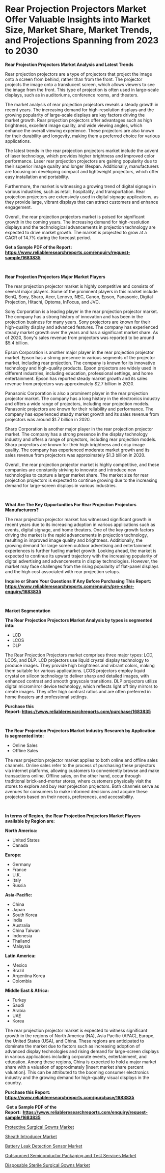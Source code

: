 <p><h1>Rear Projection Projectors Market Offer Valuable Insights into Market Size, Market Share, Market Trends, and Projections Spanning from 2023 to 2030</h1></p><p><strong>Rear Projection Projectors Market Analysis and Latest Trends</strong></p>
<p><p>Rear projection projectors are a type of projectors that project the image onto a screen from behind, rather than from the front. The projector projects the image onto a translucent screen, which allows viewers to see the image from the front. This type of projection is often used in large-scale displays, such as in auditoriums, conference rooms, and theaters.</p><p>The market analysis of rear projection projectors reveals a steady growth in recent years. The increasing demand for high-resolution displays and the growing popularity of large-scale displays are key factors driving the market growth. Rear projection projectors offer advantages such as high brightness, excellent image quality, and wide viewing angles, which enhance the overall viewing experience. These projectors are also known for their durability and longevity, making them a preferred choice for various applications.</p><p>The latest trends in the rear projection projectors market include the advent of laser technology, which provides higher brightness and improved color performance. Laser rear projection projectors are gaining popularity due to their superior image quality and longer lifespan. Additionally, manufacturers are focusing on developing compact and lightweight projectors, which offer easy installation and portability.</p><p>Furthermore, the market is witnessing a growing trend of digital signage in various industries, such as retail, hospitality, and transportation. Rear projection projectors are extensively used in digital signage applications, as they provide large, vibrant displays that can attract customers and enhance engagement.</p><p>Overall, the rear projection projectors market is poised for significant growth in the coming years. The increasing demand for high-resolution displays and the technological advancements in projection technology are expected to drive market growth. The market is projected to grow at a CAGR of 14.7% during the forecast period.</p></p>
<p><strong>Get a Sample PDF of the Report:&nbsp; <a href="https://www.reliableresearchreports.com/enquiry/request-sample/1683835">https://www.reliableresearchreports.com/enquiry/request-sample/1683835</a></strong></p>
<p>&nbsp;</p>
<p><strong>Rear Projection Projectors Major Market Players</strong></p>
<p><p>The rear projection projector market is highly competitive and consists of several major players. Some of the prominent players in this market include BenQ, Sony, Sharp, Acer, Lenovo, NEC, Canon, Epson, Panasonic, Digital Projection, Hitachi, Optoma, InFocus, and JVC.</p><p>Sony Corporation is a leading player in the rear projection projector market. The company has a strong history of innovation and has been in the projection business for many years. Sony projectors are known for their high-quality display and advanced features. The company has experienced steady market growth over the years and has a significant market share. As of 2020, Sony's sales revenue from projectors was reported to be around $5.4 billion.</p><p>Epson Corporation is another major player in the rear projection projector market. Epson has a strong presence in various segments of the projector market, including rear projection. The company is known for its innovative technology and high-quality products. Epson projectors are widely used in different industries, including education, professional settings, and home entertainment. Epson has reported steady market growth and its sales revenue from projectors was approximately $2.7 billion in 2020.</p><p>Panasonic Corporation is also a prominent player in the rear projection projector market. The company has a long history in the electronics industry and offers a wide range of projectors, including rear projection models. Panasonic projectors are known for their reliability and performance. The company has experienced steady market growth and its sales revenue from projectors was around $1.7 billion in 2020.</p><p>Sharp Corporation is another major player in the rear projection projector market. The company has a strong presence in the display technology industry and offers a range of projectors, including rear projection models. Sharp projectors are known for their high brightness and crisp image quality. The company has experienced moderate market growth and its sales revenue from projectors was approximately $1.3 billion in 2020.</p><p>Overall, the rear projection projector market is highly competitive, and these companies are constantly striving to innovate and introduce new technologies to capture a larger market share. The market size for rear projection projectors is expected to continue growing due to the increasing demand for large-screen displays in various industries.</p></p>
<p>&nbsp;</p>
<p><strong>What Are The Key Opportunities For Rear Projection Projectors Manufacturers?</strong></p>
<p><p>The rear projection projector market has witnessed significant growth in recent years due to its increasing adoption in various applications such as events, digital signage, and home theaters. One of the key growth factors driving the market is the rapid advancements in projection technology, resulting in improved image quality and brightness. Additionally, the growing demand for large screen outdoor advertising and entertainment experiences is further fueling market growth. Looking ahead, the market is expected to continue its upward trajectory with the increasing popularity of digital advertising and advancements in display technologies. However, the market may face challenges from the rising popularity of flat-panel displays and the high cost associated with rear projection setups.</p></p>
<p><strong>Inquire or Share Your Questions If Any Before Purchasing This Report: <a href="https://www.reliableresearchreports.com/enquiry/pre-order-enquiry/1683835">https://www.reliableresearchreports.com/enquiry/pre-order-enquiry/1683835</a></strong></p>
<p>&nbsp;</p>
<p><strong>Market Segmentation</strong></p>
<p><strong>The Rear Projection Projectors Market Analysis by types is segmented into:</strong></p>
<p><ul><li>LCD</li><li>LCOS</li><li>DLP</li></ul></p>
<p><p>The Rear Projection Projectors market comprises three major types: LCD, LCOS, and DLP. LCD projectors use liquid crystal display technology to produce images. They provide high brightness and vibrant colors, making them suitable for various applications. LCOS projectors employ liquid crystal on silicon technology to deliver sharp and detailed images, with enhanced contrast and smooth grayscale transitions. DLP projectors utilize digital micromirror device technology, which reflects light off tiny mirrors to create images. They offer high contrast ratios and are often preferred in home theaters and professional settings.</p></p>
<p><strong>Purchase this Report:&nbsp;<a href="https://www.reliableresearchreports.com/purchase/1683835">https://www.reliableresearchreports.com/purchase/1683835</a></strong></p>
<p>&nbsp;</p>
<p><strong>The Rear Projection Projectors Market Industry Research by Application is segmented into:</strong></p>
<p><ul><li>Online Sales</li><li>Offline Sales</li></ul></p>
<p><p>The rear projection projector market applies to both online and offline sales channels. Online sales refer to the process of purchasing these projectors via internet platforms, allowing customers to conveniently browse and make transactions online. Offline sales, on the other hand, occur through traditional brick-and-mortar stores, where customers physically visit the stores to explore and buy rear projection projectors. Both channels serve as avenues for consumers to make informed decisions and acquire these projectors based on their needs, preferences, and accessibility.</p></p>
<p>&nbsp;</p>
<p><strong>In terms of Region, the Rear Projection Projectors Market Players available by Region are:</strong></p>
<p>
    <p> <strong> North America: </strong>
        <ul>
            <li>United States</li>
            <li>Canada</li>
        </ul>
        </p> 
    <p> <strong> Europe: </strong>
        <ul>
            <li>Germany</li>
            <li>France</li>
            <li>U.K.</li>
            <li>Italy</li>
            <li>Russia</li>
        </ul>
        </p> 
    <p> <strong> Asia-Pacific: </strong>
        <ul>
            <li>China</li>
            <li>Japan</li>
            <li>South Korea</li>
            <li>India</li>
            <li>Australia</li>
            <li>China Taiwan</li>
            <li>Indonesia</li>
            <li>Thailand</li>
            <li>Malaysia</li>
        </ul>
        </p> 
    <p> <strong> Latin America: </strong>
        <ul>
            <li>Mexico</li>
            <li>Brazil</li>
            <li>Argentina Korea</li>
            <li>Colombia</li>
        </ul>
        </p> 
    <p> <strong> Middle East & Africa: </strong>
        <ul>
            <li>Turkey</li>
            <li>Saudi</li>
            <li>Arabia</li>
            <li>UAE</li>
            <li>Korea</li>
        </ul>
    </p>
    </p>
<p><p>The rear projection projector market is expected to witness significant growth in the regions of North America (NA), Asia Pacific (APAC), Europe, the United States (USA), and China. These regions are anticipated to dominate the market due to factors such as increasing adoption of advanced display technologies and rising demand for large-screen displays in various applications including corporate events, entertainment, and education. Among these regions, China is expected to hold a major market share with a valuation of approximately [insert market share percent valuation]. This can be attributed to the booming consumer electronics industry and the growing demand for high-quality visual displays in the country.</p></p>
<p><strong>Purchase this Report: <a href="https://www.reliableresearchreports.com/purchase/1683835">https://www.reliableresearchreports.com/purchase/1683835</a></strong></p>
<p>&nbsp;<strong>Get a Sample PDF of the Report:&nbsp;&nbsp;<a href="https://www.reliableresearchreports.com/enquiry/request-sample/1683835">https://www.reliableresearchreports.com/enquiry/request-sample/1683835</a></strong></p>
<p><strong></strong></p>
<p><p><a href="https://www.linkedin.com/pulse/protective-surgical-gowns-market-provides-comprehensive-l8bae/">Protective Surgical Gowns Market</a></p><p><a href="https://www.linkedin.com/pulse/sheath-introducer-market-research-report-unlocks-analysis-gwq3e/">Sheath Introducer Market</a></p><p><a href="https://medium.com/@adibooy632501/battery-leak-detection-sensor-market-analysis-its-cagr-market-segmentation-and-global-industry-7533e9034ac5">Battery Leak Detection Sensor Market</a></p><p><a href="https://medium.com/@fitanstorm7845/outsourced-semiconductor-packaging-and-test-services-market-trends-and-market-analysis-forecasted-0bb6485df148">Outsourced Semiconductor Packaging and Test Services Market</a></p><p><a href="https://www.linkedin.com/pulse/disposable-sterile-surgical-gowns-market-size-examines-kxnxe/">Disposable Sterile Surgical Gowns Market</a></p></p>
